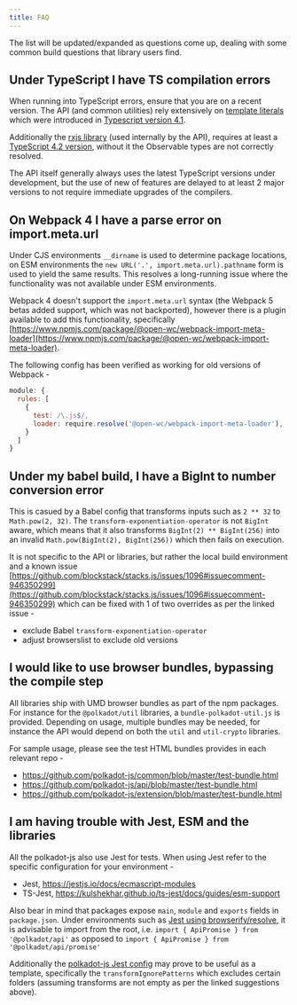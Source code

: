 ```yaml
---
title: FAQ
---
```


The list will be updated/expanded as questions come up, dealing with some common build questions that library users find.


## Under TypeScript I have TS compilation errors

When running into TypeScript errors, ensure that you are on a recent version. The API (and common utilities) rely extensively on [template literals](https://www.typescriptlang.org/docs/handbook/2/template-literal-types.html) which were introduced in [Typescript version 4.1](https://www.typescriptlang.org/docs/handbook/release-notes/typescript-4-1.html).

Additionally the [rxjs library](https://github.com/ReactiveX/rxjs/) (used internally by the API), requires at least a [TypeScript 4.2 version](https://github.com/ReactiveX/rxjs/blob/6bd1c5f3cf0e387973b44698c48bc933e8c528aa/package.json#L9), without it the Observable types are not correctly resolved.

The API itself generally always uses the latest TypeScript versions under development, but the use of new of features are delayed to at least 2 major versions to not require immediate upgrades of the compilers.


## On Webpack 4 I have a parse error on import.meta.url

Under CJS environments `__dirname` is used to determine package locations, on ESM environments the `new URL('.', import.meta.url).pathname` form is used to yield the same results. This resolves a long-running issue where the functionality was not available under ESM environments.

Webpack 4 doesn't support the `import.meta.url` syntax (the Webpack 5 betas added support, which was not backported), however there is a plugin available to add this functionality, specifically [https://www.npmjs.com/package/@open-wc/webpack-import-meta-loader](https://www.npmjs.com/package/@open-wc/webpack-import-meta-loader).

The following config has been verified as working for old versions of Webpack -

```js
module: {
  rules: [
    {
      test: /\.js$/,
      loader: require.resolve('@open-wc/webpack-import-meta-loader'),
    }
  ]
}
```


## Under my babel build, I have a BigInt to number conversion error

This is casued by a Babel config that transforms inputs such as `2 ** 32` to `Math.pow(2, 32)`. The `transform-exponentiation-operator` is not `BigInt` aware, which means that it also transforms
`BigInt(2) ** BigInt(256)` into an invalid `Math.pow(BigInt(2), BigInt(256))` which then fails on execution.

It is not specific to the API or libraries, but rather the local build environment and a known issue [https://github.com/blockstack/stacks.js/issues/1096#issuecomment-946350299](https://github.com/blockstack/stacks.js/issues/1096#issuecomment-946350299) which can be fixed with 1 of two overrides as per the linked issue -

- exclude Babel `transform-exponentiation-operator`
- adjust browserslist to exclude old versions


## I would like to use browser bundles, bypassing the compile step

All libraries ship with UMD browser bundles as part of the npm packages. For instance for the `@polkadot/util` libraries, a `bundle-polkadot-util.js` is provided. Depending on usage, multiple bundles may be needed, for instance the API would depend on both the `util` and `util-crypto` libraries.

For sample usage, please see the test HTML bundles provides in each relevant repo -

- https://github.com/polkadot-js/common/blob/master/test-bundle.html
- https://github.com/polkadot-js/api/blob/master/test-bundle.html
- https://github.com/polkadot-js/extension/blob/master/test-bundle.html


## I am having trouble with Jest, ESM and the libraries

All the polkadot-js also use Jest for tests. When using Jest refer to the specific configuration for your environment -

- Jest, https://jestjs.io/docs/ecmascript-modules
- TS-Jest, https://kulshekhar.github.io/ts-jest/docs/guides/esm-support

Also bear in mind that packages expose `main`, `module` and `exports` fields in `package.json`. Under environments such as [Jest using browserify/resolve](https://github.com/browserify/resolve/issues/222), it is advisable to import from the root, i.e. `import { ApiPromise } from '@polkadot/api'` as opposed to `import { ApiPromise } from '@polkadot/api/promise'`

Additionally the [polkadot-js Jest config](https://github.com/polkadot-js/dev/blob/master/packages/dev/config/jest.cjs) may prove to be useful as a template, specifically the `transformIgnorePatterns` which excludes certain folders (assuming transforms are not empty as per the linked suggestions above).
